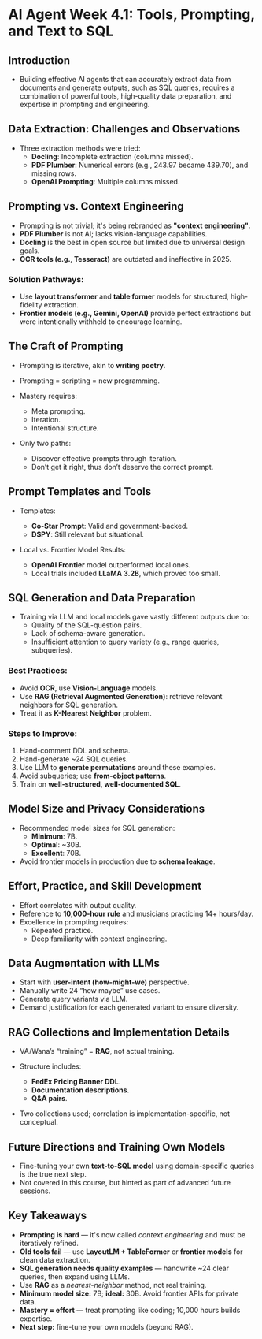 # AI Agent Week 4.1: Tools, Prompting, and Text to SQL

##  Introduction

- Building effective AI agents that can accurately extract data from documents and generate outputs, such as SQL queries, requires a combination of powerful tools, high-quality data preparation, and expertise in prompting and engineering.



##  Data Extraction: Challenges and Observations
- Three extraction methods were tried:
    - **Docling**: Incomplete extraction (columns missed).    
    - **PDF Plumber**: Numerical errors (e.g., 243.97 became 439.70), and missing rows.
    - **OpenAI Prompting**: Multiple columns missed.



##  Prompting vs. Context Engineering

- Prompting is not trivial; it's being rebranded as **"context engineering"**.
- **PDF Plumber** is not AI; lacks vision-language capabilities.
- **Docling** is the best in open source but limited due to universal design goals.
- **OCR tools (e.g., Tesseract)** are outdated and ineffective in 2025.
    

### Solution Pathways:

- Use **layout transformer** and **table former** models for structured, high-fidelity extraction.
- **Frontier models (e.g., Gemini, OpenAI)** provide perfect extractions but were intentionally withheld to encourage learning.




## The Craft of Prompting

- Prompting is iterative, akin to **writing poetry**.
- Prompting = scripting = new programming.
    
- Mastery requires:
    - Meta prompting.
    - Iteration.
    - Intentional structure.
        
- Only two paths:
    - Discover effective prompts through iteration.   
    - Don’t get it right, thus don’t deserve the correct prompt.
    


## Prompt Templates and Tools

- Templates:
    - **Co-Star Prompt**: Valid and government-backed.
    - **DSPY**: Still relevant but situational.
        
- Local vs. Frontier Model Results:
    - **OpenAI Frontier** model outperformed local ones.
    - Local trials included **LLaMA 3.2B**, which proved too small.
        


## SQL Generation and Data Preparation

- Training via LLM and local models gave vastly different outputs due to:
    - Quality of the SQL-question pairs.
    - Lack of schema-aware generation.
    - Insufficient attention to query variety (e.g., range queries, subqueries).
    
### Best Practices:
- Avoid **OCR**, use **Vision-Language** models.
- Use **RAG (Retrieval Augmented Generation)**: retrieve relevant neighbors for SQL generation.
- Treat it as **K-Nearest Neighbor** problem.

### Steps to Improve:

1. Hand-comment DDL and schema.
2. Hand-generate ~24 SQL queries.
3. Use LLM to **generate permutations** around these examples.
4. Avoid subqueries; use **from-object patterns**.
5. Train on **well-structured, well-documented SQL**.




## Model Size and Privacy Considerations

- Recommended model sizes for SQL generation:
    - **Minimum**: 7B.
    - **Optimal**: ~30B.    
    - **Excellent**: 70B.
- Avoid frontier models in production due to **schema leakage**.
    


## Effort, Practice, and Skill Development

- Effort correlates with output quality.
- Reference to **10,000-hour rule** and musicians practicing 14+ hours/day.    
- Excellence in prompting requires:
    - Repeated practice.
    - Deep familiarity with context engineering.
        



## Data Augmentation with LLMs
- Start with **user-intent (how-might-we)** perspective.
- Manually write 24 “how maybe” use cases.
- Generate query variants via LLM.
- Demand justification for each generated variant to ensure diversity.
    


## RAG Collections and Implementation Details

- VA/Wana’s “training” = **RAG**, not actual training.
- Structure includes:
    - **FedEx Pricing Banner DDL**.
    - **Documentation descriptions**.
    - **Q&A pairs**.
        
- Two collections used; correlation is implementation-specific, not conceptual.



## Future Directions and Training Own Models
- Fine-tuning your own **text-to-SQL model** using domain-specific queries is the true next step.
- Not covered in this course, but hinted as part of advanced future sessions.


## Key Takeaways
- **Prompting is hard** — it's now called _context engineering_ and must be iteratively refined.
- **Old tools fail** — use **LayoutLM + TableFormer** or **frontier models** for clean data extraction.
- **SQL generation needs quality examples** — handwrite ~24 clear queries, then expand using LLMs.
- Use **RAG** as a _nearest-neighbor_ method, not real training.
- **Minimum model size:** 7B; **ideal:** 30B. Avoid frontier APIs for private data.
- **Mastery = effort** — treat prompting like coding; 10,000 hours builds expertise.
- **Next step:** fine-tune your own models (beyond RAG).

